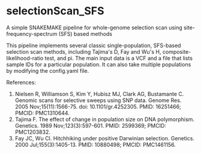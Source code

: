 # selectionScan_SFS
A simple SNAKEMAKE pipeline for whole-genome selection scan using site-frequency-spectrum (SFS) based methods

This pipeline implements several classic single-population, SFS-based selection scan methods, including Tajima's D, Fay and Wu's H, composite-likelihood-ratio test, and pi.
The main input data is a VCF and a file that lists sample IDs for a particular population. It can also take multiple populations by modifying the config.yaml file.

References:
1) Nielsen R, Williamson S, Kim Y, Hubisz MJ, Clark AG, Bustamante C. Genomic scans for selective sweeps using SNP data. Genome Res. 2005 Nov;15(11):1566-75. doi: 10.1101/gr.4252305. PMID: 16251466; PMCID: PMC1310644.
2) Tajima F. The effect of change in population size on DNA polymorphism. Genetics. 1989 Nov;123(3):597-601. PMID: 2599369; PMCID: PMC1203832.
3) Fay JC, Wu CI. Hitchhiking under positive Darwinian selection. Genetics. 2000 Jul;155(3):1405-13. PMID: 10880498; PMCID: PMC1461156.

